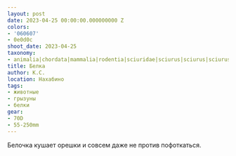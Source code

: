 ```yaml
---
layout: post
date: 2023-04-25 00:00:00.000000000 Z
colors:
- '060607'
- 0e0d0c
shoot_date: 2023-04-25
taxonomy:
- animalia|chordata|mammalia|rodentia|sciuridae|sciurus|sciurus|sciurus vulgaris
title: Белка
author: К.С.
location: Нахабино
tags:
- животные
- грызуны
- белки
gear:
- 70D
- 55-250mm
---
```

Белочка кушает орешки и совсем даже не против пофоткаться.

